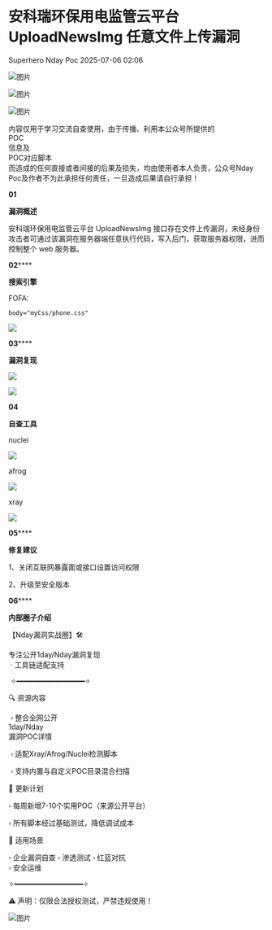 #  安科瑞环保用电监管云平台 UploadNewsImg 任意文件上传漏洞  
Superhero  Nday Poc   2025-07-06 02:06  
  
![图片](https://mmbiz.qpic.cn/mmbiz_png/Melo944GVOJECe5vg2C5YWgpyo1D5bCkYN4sZibCVo6EFo0N9b7Kib4I4N6j6Y10tynLOdgov9ibUmaNwW5yeoCbQ/640?wx_fmt=other&from=appmsg&wxfrom=5&wx_lazy=1&wx_co=1&tp=webp "")  
  
![图片](https://mmbiz.qpic.cn/mmbiz_png/Melo944GVOJECe5vg2C5YWgpyo1D5bCkhic5lbbPcpxTLtLccZ04WhwDotW7g2b3zBgZeS5uvFH4dxf0tj0Rutw/640?wx_fmt=other&from=appmsg&wxfrom=5&wx_lazy=1&wx_co=1&tp=webp "")  
  
![图片](https://mmbiz.qpic.cn/mmbiz_png/Melo944GVOJECe5vg2C5YWgpyo1D5bCk524CiapZejYicic1Hf8LPt8qR893A3IP38J3NMmskDZjyqNkShewpibEfA/640?wx_fmt=other&from=appmsg&wxfrom=5&wx_lazy=1&wx_co=1&tp=webp "")  
  
内容仅用于学习交流自查使用，由于传播、利用本公众号所提供的  
POC  
信息及  
POC对应脚本  
而造成的任何直接或者间接的后果及损失，均由使用者本人负责，公众号Nday Poc及作者不为此承担任何责任，一旦造成后果请自行承担！  
  
  
**01**  
  
**漏洞概述**  
  
  
安科瑞环保用电监管云平台 UploadNewsImg 接口存在文件上传漏洞，未经身份攻击者可通过该漏洞在服务器端任意执行代码，写入后门，获取服务器权限，进而控制整个 web 服务器。  
  
**02******  
  
**搜索引擎**  
  
  
FOFA:  
```
body="myCss/phone.css"
```  
  
![](https://mmbiz.qpic.cn/sz_mmbiz_png/wnJTy44dqwLtcG9Ik9geJ487AW19XX9EnUysVvNjK0q6t15gHHeHoNhaKSb9IWlWDOEL9DEDwmLXrfvAcoZQwA/640?wx_fmt=png&from=appmsg "")  
  
  
**03******  
  
**漏洞复现**  
  
![](https://mmbiz.qpic.cn/sz_mmbiz_png/wnJTy44dqwLtcG9Ik9geJ487AW19XX9EPEiaeicesUxZAw5MKSic3zCtuVa1xjialWC7uibJ1ceDC1qDTEqRhR4LX0g/640?wx_fmt=png&from=appmsg "")  
  
![](https://mmbiz.qpic.cn/sz_mmbiz_png/wnJTy44dqwLtcG9Ik9geJ487AW19XX9EHJ9J1iaOonHuAfcoCxxus9gQicC0PkvLftdyac5yGbFOIMiadIOxNv79Q/640?wx_fmt=png&from=appmsg "")  
  
  
**04**  
  
**自查工具**  
  
  
nuclei  
  
![](https://mmbiz.qpic.cn/sz_mmbiz_png/wnJTy44dqwLtcG9Ik9geJ487AW19XX9E8kXkFia9BXrKbjZvwdzQLfDcwNBXOeqgL5bZUJSYyUAKXjyj6DEjyYA/640?wx_fmt=png&from=appmsg "")  
  
afrog  
  
![](https://mmbiz.qpic.cn/sz_mmbiz_png/wnJTy44dqwLtcG9Ik9geJ487AW19XX9EnktyFSuQicTNmo5iafibyUEibrZLCsgicY8oymof1QUSWxemjib9yl9nVBxg/640?wx_fmt=png&from=appmsg "")  
  
xray  
  
![](https://mmbiz.qpic.cn/sz_mmbiz_png/wnJTy44dqwLtcG9Ik9geJ487AW19XX9EM5Cy5fNjibFZuFvjjzxpyfkAfZTlwwg8HsEuW4OBEOwcy3qBTWyDgPQ/640?wx_fmt=png&from=appmsg "")  
  
  
**05******  
  
**修复建议**  
  
  
1、关闭互联网暴露面或接口设置访问权限  
  
2、升级至安全版本  
  
  
**06******  
  
**内部圈子介绍**  
  
  
【Nday漏洞实战圈】🛠️   
  
专注公开1day/Nday漏洞复现  
 · 工具链适配支持  
  
 ✧━━━━━━━━━━━━━━━━✧   
  
🔍 资源内容  
  
 ▫️ 整合全网公开  
1day/Nday  
漏洞POC详情  
  
 ▫️ 适配Xray/Afrog/Nuclei检测脚本  
  
 ▫️ 支持内置与自定义POC目录混合扫描   
  
🔄 更新计划   
  
▫️ 每周新增7-10个实用POC（来源公开平台）   
  
▫️ 所有脚本经过基础测试，降低调试成本   
  
🎯 适用场景   
  
▫️ 企业漏洞自查 ▫️ 渗透测试 ▫️ 红蓝对抗   
▫️ 安全运维  
  
✧━━━━━━━━━━━━━━━━✧   
  
⚠️ 声明：仅限合法授权测试，严禁违规使用！  
  
![图片](https://mmbiz.qpic.cn/sz_mmbiz_png/wnJTy44dqwJGSgPia1vPJrlFM7K55ibZ1ujiaZfgQ0ZzT0hhZicDtBXX36iaFRW7ZA99Zcjfgf4ebq96v6WmYcQvzIA/640?wx_fmt=png&from=appmsg&watermark=1&wxfrom=5&wx_lazy=1&tp=webp "")  
  
  
